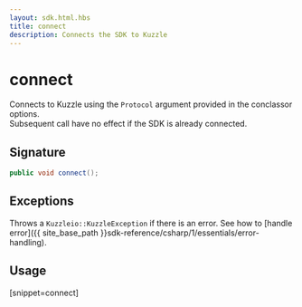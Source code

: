 ```yaml
---
layout: sdk.html.hbs
title: connect
description: Connects the SDK to Kuzzle
---
```


# connect

Connects to Kuzzle using the `Protocol` argument provided in the conclassor options.  
Subsequent call have no effect if the SDK is already connected.

## Signature

```csharp
public void connect();
```

## Exceptions

Throws a `Kuzzleio::KuzzleException` if there is an error. See how to [handle error]({{ site_base_path }}sdk-reference/csharp/1/essentials/error-handling).

## Usage

[snippet=connect]
